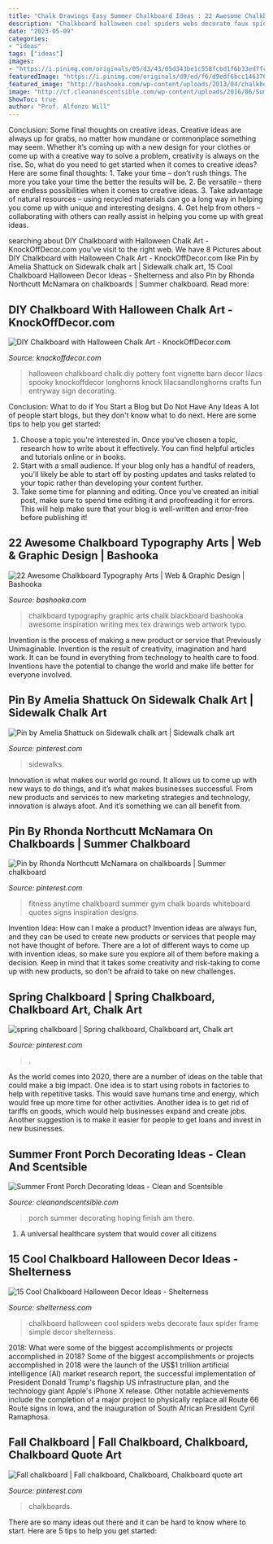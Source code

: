 ```yaml
---
title: "Chalk Drawings Easy Summer Chalkboard Ideas : 22 Awesome Chalkboard Typography Arts"
description: "Chalkboard halloween cool spiders webs decorate faux spider frame simple decor shelterness"
date: "2023-05-09"
categories:
- "ideas"
tags: ["ideas"]
images:
- "https://i.pinimg.com/originals/05/d3/43/05d343be1c558fcbd1f6b33edffc09ea.jpg"
featuredImage: "https://i.pinimg.com/originals/d9/ed/f6/d9edf6bcc146376d81034c82d9458f5b.jpg"
featured_image: "http://bashooka.com/wp-content/uploads/2013/04/chalkboard-typo-21.jpg"
image: "http://cf.cleanandscentsible.com/wp-content/uploads/2016/06/Summer-Front-Porch-6.jpg"
ShowToc: true
author: "Prof. Alfonzo Will"
---
```



Conclusion: Some final thoughts on creative ideas.
Creative ideas are always up for grabs, no matter how mundane or commonplace something may seem. Whether it’s coming up with a new design for your clothes or come up with a creative way to solve a problem, creativity is always on the rise. So, what do you need to get started when it comes to creative ideas? Here are some final thoughts: 1. Take your time – don’t rush things. The more you take your time the better the results will be. 2. Be versatile – there are endless possibilities when it comes to creative ideas. 3. Take advantage of natural resources – using recycled materials can go a long way in helping you come up with unique and interesting designs. 4. Get help from others – collaborating with others can really assist in helping you come up with great ideas. 
	

		
searching about DIY Chalkboard with Halloween Chalk Art - KnockOffDecor.com you've visit to the right web. We have 8 Pictures about DIY Chalkboard with Halloween Chalk Art - KnockOffDecor.com like Pin by Amelia Shattuck on Sidewalk chalk art | Sidewalk chalk art, 15 Cool Chalkboard Halloween Decor Ideas - Shelterness and also Pin by Rhonda Northcutt McNamara on chalkboards | Summer chalkboard. Read more:
		
    
## DIY Chalkboard With Halloween Chalk Art - KnockOffDecor.com

<img loading=lazy src="https://knockoffdecor.com/wp-content/uploads/2013/09/halloween-chalkboard1.jpg" onerror="this.onerror=null;this.src='https://tse1.mm.bing.net/th?id=OIP.Kdi6BikwDTq7deKn2JHaKAHaKd&amp;pid=15.1';" alt="DIY Chalkboard with Halloween Chalk Art - KnockOffDecor.com">

_Source: knockoffdecor.com_

>halloween chalkboard chalk diy pottery font vignette barn decor lilacs spooky knockoffdecor longhorns knock lilacsandlonghorns crafts fun entryway sign decorating. 

	

Conclusion: What to do if You Start a Blog but Do Not Have Any Ideas
A lot of people start blogs, but they don't know what to do next. Here are some tips to help you get started: 
1) Choose a topic you're interested in. Once you've chosen a topic, research how to write about it effectively. You can find helpful articles and tutorials online or in books.
2) Start with a small audience. If your blog only has a handful of readers, you'll likely be able to start off by posting updates and tasks related to your topic rather than developing your content further. 
3) Take some time for planning and editing. Once you've created an initial post, make sure to spend time editing it and proofreading it for errors. This will help make sure that your blog is well-written and error-free before publishing it!

    
## 22 Awesome Chalkboard Typography Arts | Web &amp; Graphic Design | Bashooka

<img loading=lazy src="http://bashooka.com/wp-content/uploads/2013/04/chalkboard-typo-21.jpg" onerror="this.onerror=null;this.src='https://tse3.mm.bing.net/th?id=OIP.E3R9ynWJxgVA3kECklxS7wHaLF&amp;pid=15.1';" alt="22 Awesome Chalkboard Typography Arts | Web &amp; Graphic Design | Bashooka">

_Source: bashooka.com_

>chalkboard typography graphic arts chalk blackboard bashooka awesome inspiration writing mex tex drawings web artwork typo. 

	

Invention is the process of making a new product or service that Previously Unimaginable. Invention is the result of creativity, imagination and hard work. It can be found in everything from technology to health care to food. Inventions have the potential to change the world and make life better for everyone involved.

    
## Pin By Amelia Shattuck On Sidewalk Chalk Art | Sidewalk Chalk Art

<img loading=lazy src="https://i.pinimg.com/originals/10/63/a9/1063a96c6568ffaacd54bdb760f62687.jpg" onerror="this.onerror=null;this.src='https://tse3.mm.bing.net/th?id=OIP.jPB9dHyZYhxUiUvLtea_ZQHaJ4&amp;pid=15.1';" alt="Pin by Amelia Shattuck on Sidewalk chalk art | Sidewalk chalk art">

_Source: pinterest.com_

>sidewalks. 

	

Innovation is what makes our world go round. It allows us to come up with new ways to do things, and it’s what makes businesses successful. From new products and services to new marketing strategies and technology, innovation is always afoot. And it’s something we can all benefit from.

    
## Pin By Rhonda Northcutt McNamara On Chalkboards | Summer Chalkboard

<img loading=lazy src="https://i.pinimg.com/originals/05/d3/43/05d343be1c558fcbd1f6b33edffc09ea.jpg" onerror="this.onerror=null;this.src='https://tse4.mm.bing.net/th?id=OIP.ETzErBP5rhHgXp1RlC5V0QHaKj&amp;pid=15.1';" alt="Pin by Rhonda Northcutt McNamara on chalkboards | Summer chalkboard">

_Source: pinterest.com_

>fitness anytime chalkboard summer gym chalk boards whiteboard quotes signs inspiration designs. 

	

Invention Idea: How can I make a product?
Invention ideas are always fun, and they can be used to create new products or services that people may not have thought of before. There are a lot of different ways to come up with invention ideas, so make sure you explore all of them before making a decision. Keep in mind that it takes some creativity and risk-taking to come up with new products, so don’t be afraid to take on new challenges.

    
## Spring Chalkboard | Spring Chalkboard, Chalkboard Art, Chalk Art

<img loading=lazy src="https://i.pinimg.com/originals/95/29/66/952966af9b8fa1b49939007db895a7cd.jpg" onerror="this.onerror=null;this.src='https://tse3.mm.bing.net/th?id=OIP.uha8xFwH3kTmO5_JH1zs1AHaJ4&amp;pid=15.1';" alt="spring chalkboard | Spring chalkboard, Chalkboard art, Chalk art">

_Source: pinterest.com_

>. 

	

As the world comes into 2020, there are a number of ideas on the table that could make a big impact. One idea is to start using robots in factories to help with repetitive tasks. This would save humans time and energy, which would free up more time for other activities. Another idea is to get rid of tariffs on goods, which would help businesses expand and create jobs. Another suggestion is to make it easier for people to get loans and invest in new businesses.

    
## Summer Front Porch Decorating Ideas - Clean And Scentsible

<img loading=lazy src="http://cf.cleanandscentsible.com/wp-content/uploads/2016/06/Summer-Front-Porch-6.jpg" onerror="this.onerror=null;this.src='https://tse3.mm.bing.net/th?id=OIP.F1ysY7zgfhQCsypOqZVpcQHaK3&amp;pid=15.1';" alt="Summer Front Porch Decorating Ideas - Clean and Scentsible">

_Source: cleanandscentsible.com_

>porch summer decorating hoping finish am there. 

	

1. A universal healthcare system that would cover all citizens

    
## 15 Cool Chalkboard Halloween Decor Ideas - Shelterness

<img loading=lazy src="https://i.shelterness.com/2017/09/16-make-a-simple-chalkboard-art-in-a-frame-and-decorate-it-with-faux-spiders-and-spider-webs.jpg" onerror="this.onerror=null;this.src='https://tse4.mm.bing.net/th?id=OIP.EVhQy1Nedwe7LpSAPWO53QHaIe&amp;pid=15.1';" alt="15 Cool Chalkboard Halloween Decor Ideas - Shelterness">

_Source: shelterness.com_

>chalkboard halloween cool spiders webs decorate faux spider frame simple decor shelterness. 

	

2018: What were some of the biggest accomplishments or projects accomplished in 2018?
Some of the biggest accomplishments or projects accomplished in 2018 were the launch of the US$1 trillion artificial intelligence (AI) market research report, the successful implementation of President Donald Trump's flagship US infrastructure plan, and the technology giant Apple's iPhone X release. Other notable achievements include the completion of a major project to physically replace all Route 66 Route signs in Iowa, and the inauguration of South African President Cyril Ramaphosa.

    
## Fall Chalkboard | Fall Chalkboard, Chalkboard, Chalkboard Quote Art

<img loading=lazy src="https://i.pinimg.com/originals/d9/ed/f6/d9edf6bcc146376d81034c82d9458f5b.jpg" onerror="this.onerror=null;this.src='https://tse4.mm.bing.net/th?id=OIP.z_6nsAcGuD4isz7DSF7hogHaJ4&amp;pid=15.1';" alt="Fall chalkboard | Fall chalkboard, Chalkboard, Chalkboard quote art">

_Source: pinterest.com_

>chalkboards. 

	

There are so many ideas out there and it can be hard to know where to start. Here are 5 tips to help you get started: 

